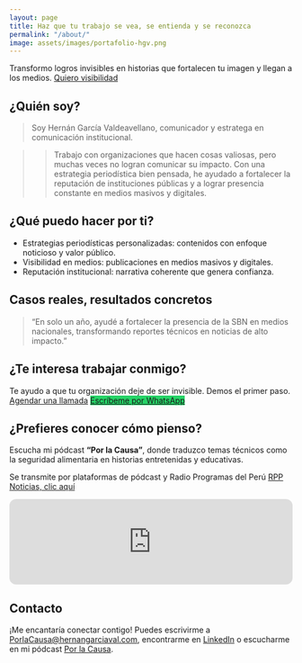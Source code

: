 ```yaml
---
layout: page
title: Haz que tu trabajo se vea, se entienda y se reconozca
permalink: "/about/"
image: assets/images/portafolio-hgv.png
---
```


Transformo logros invisibles en historias que fortalecen tu imagen y llegan a los medios.
[Quiero visibilidad](mailto:PorlaCausa@hernangarciaval.com)

## ¿Quién soy?
> Soy Hernán García Valdeavellano, comunicador y estratega en comunicación institucional.

>> Trabajo con organizaciones que hacen cosas valiosas, pero muchas veces no logran comunicar su impacto. Con una estrategia periodística bien pensada, he ayudado a fortalecer la reputación de instituciones públicas y a lograr presencia constante en medios masivos y digitales.

## ¿Qué puedo hacer por ti?
- Estrategias periodísticas personalizadas: contenidos con enfoque noticioso y valor público.
- Visibilidad en medios: publicaciones en medios masivos y digitales.
- Reputación institucional: narrativa coherente que genera confianza.

## Casos reales, resultados concretos
>  “En solo un año, ayudé a fortalecer la presencia de la SBN en medios nacionales, transformando reportes técnicos en noticias de alto impacto.”
        
## ¿Te interesa trabajar conmigo?
Te ayudo a que tu organización deje de ser invisible. Demos el primer paso.
    [Agendar una llamada](mailto:PorlaCausa@hernangarciaval.com)
    <a href="https://wa.me/+51992730067" class="cta" style="background-color: #25d366;">Escríbeme por WhatsApp</a>

## ¿Prefieres conocer cómo pienso?
<p>Escucha mi pódcast <strong>“Por la Causa”</strong>, donde traduzco temas técnicos como la seguridad alimentaria en historias entretenidas y educativas.</p>
    
Se transmite por plataformas de pódcast y Radio Programas del Perú [RPP Noticias, clic aquí](https://rpp.pe/audio/podcast/por-la-causa) 
<iframe style="border-radius:12px" src="https://open.spotify.com/embed/show/4sZ8qT1zlrlg161D1Pw88e?utm_source=generator" width="100%" height="152" frameBorder="0" allowfullscreen="" allow="autoplay; clipboard-write; encrypted-media; fullscreen; picture-in-picture" loading="lazy"></iframe>

 ## Contacto

¡Me encantaría conectar contigo! Puedes escrivirme a [PorlaCausa@hernangarciaval.com](mailto:PorlaCausa@hernangarciaval.com), encontrarme en [LinkedIn](https://www.linkedin.com/in/hernangarciavaldeavellano/) o escucharme en mi pódcast [Por la Causa](https://rpp.pe/audio/podcast/por-la-causa).

